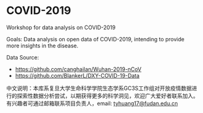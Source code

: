 # COVID-2019
Workshop for data analysis on COVID-2019



Goals: Data analysis on open data of COVID-2019, intending to provide more insights in the disease.

Data Source: 

- <https://github.com/canghailan/Wuhan-2019-nCoV>
- <https://github.com/BlankerL/DXY-COVID-19-Data>



中文说明：本库系复旦大学生命科学学院生态学系GC3S工作组对开放疫情数据进行的探索性数据分析尝试，以期获得更多的科学洞见，欢迎广大爱好者联系加入。有兴趣者可通过邮箱联系项目负责人，email: tyhuang17@fudan.edu.cn

